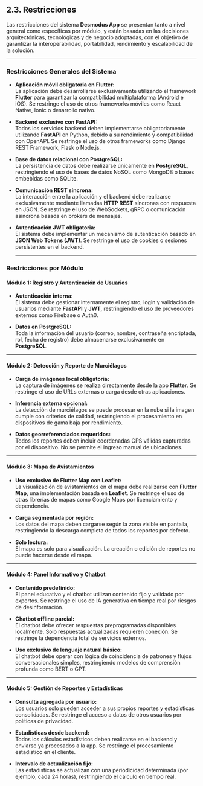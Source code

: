 ## 2.3. Restricciones

Las restricciones del sistema **Desmodus App** se presentan tanto a nivel general como específicas por módulo, y están basadas en las decisiones arquitectónicas, tecnológicas y de negocio adoptadas, con el objetivo de garantizar la interoperabilidad, portabilidad, rendimiento y escalabilidad de la solución.

---

### Restricciones Generales del Sistema

- **Aplicación móvil obligatoria en Flutter:**  
  La aplicación debe desarrollarse exclusivamente utilizando el framework **Flutter** para garantizar la compatibilidad multiplataforma (Android e iOS). Se restringe el uso de otros frameworks móviles como React Native, Ionic o desarrollo nativo.
- **Backend exclusivo con FastAPI:**  
  Todos los servicios backend deben implementarse obligatoriamente utilizando **FastAPI** en Python, debido a su rendimiento y compatibilidad con OpenAPI. Se restringe el uso de otros frameworks como Django REST Framework, Flask o Node.js.
- **Base de datos relacional con PostgreSQL:**  
  La persistencia de datos debe realizarse únicamente en **PostgreSQL**, restringiendo el uso de bases de datos NoSQL como MongoDB o bases embebidas como SQLite.

- **Comunicación REST síncrona:**  
  La interacción entre la aplicación y el backend debe realizarse exclusivamente mediante llamadas **HTTP REST** síncronas con respuesta en JSON. Se restringe el uso de WebSockets, gRPC o comunicación asíncrona basada en brokers de mensajes.

- **Autenticación JWT obligatoria:**  
  El sistema debe implementar un mecanismo de autenticación basado en **JSON Web Tokens (JWT)**. Se restringe el uso de cookies o sesiones persistentes en el backend.

  ***

### Restricciones por Módulo

#### Módulo 1: Registro y Autenticación de Usuarios

- **Autenticación interna:**  
  El sistema debe gestionar internamente el registro, login y validación de usuarios mediante **FastAPI** y **JWT**, restringiendo el uso de proveedores externos como Firebase o Auth0.

- **Datos en PostgreSQL:**  
  Toda la información del usuario (correo, nombre, contraseña encriptada, rol, fecha de registro) debe almacenarse exclusivamente en **PostgreSQL**.

---

#### Módulo 2: Detección y Reporte de Murciélagos

- **Carga de imágenes local obligatoria:**  
  La captura de imágenes se realiza directamente desde la app **Flutter**. Se restringe el uso de URLs externas o carga desde otras aplicaciones.

- **Inferencia externa opcional:**  
  La detección de murciélagos se puede procesar en la nube si la imagen cumple con criterios de calidad, restringiendo el procesamiento en dispositivos de gama baja por rendimiento.

- **Datos georreferenciados requeridos:**  
  Todos los reportes deben incluir coordenadas GPS válidas capturadas por el dispositivo. No se permite el ingreso manual de ubicaciones.

---

#### Módulo 3: Mapa de Avistamientos

- **Uso exclusivo de Flutter Map con Leaflet:**  
  La visualización de avistamientos en el mapa debe realizarse con **Flutter Map**, una implementación basada en **Leaflet**. Se restringe el uso de otras librerías de mapas como Google Maps por licenciamiento y dependencia.

- **Carga segmentada por región:**  
  Los datos del mapa deben cargarse según la zona visible en pantalla, restringiendo la descarga completa de todos los reportes por defecto.

- **Solo lectura:**  
  El mapa es solo para visualización. La creación o edición de reportes no puede hacerse desde el mapa.

---

#### Módulo 4: Panel Informativo y Chatbot

- **Contenido predefinido:**  
  El panel educativo y el chatbot utilizan contenido fijo y validado por expertos. Se restringe el uso de IA generativa en tiempo real por riesgos de desinformación.

- **Chatbot offline parcial:**  
  El chatbot debe ofrecer respuestas preprogramadas disponibles localmente. Solo respuestas actualizadas requieren conexión. Se restringe la dependencia total de servicios externos.

- **Uso exclusivo de lenguaje natural básico:**  
  El chatbot debe operar con lógica de coincidencia de patrones y flujos conversacionales simples, restringiendo modelos de comprensión profunda como BERT o GPT.

---

#### Módulo 5: Gestión de Reportes y Estadísticas

- **Consulta agregada por usuario:**  
  Los usuarios solo pueden acceder a sus propios reportes y estadísticas consolidadas. Se restringe el acceso a datos de otros usuarios por políticas de privacidad.

- **Estadísticas desde backend:**  
  Todos los cálculos estadísticos deben realizarse en el backend y enviarse ya procesados a la app. Se restringe el procesamiento estadístico en el cliente.

- **Intervalo de actualización fijo:**  
  Las estadísticas se actualizan con una periodicidad determinada (por ejemplo, cada 24 horas), restringiendo el cálculo en tiempo real.
